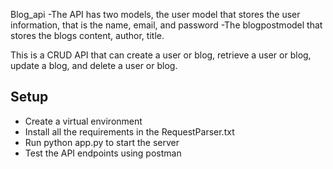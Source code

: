 Blog_api
-The API has two models, the user model that stores the user information, that is the name, email, and password
-The blogpostmodel that stores the blogs content, author, title.

This is a CRUD API that can create a user or blog, retrieve a user or blog, update a blog, and delete a user or blog.

Setup
-----

- Create a virtual environment
- Install all the requirements in the RequestParser.txt
- Run python app.py to start the server
- Test the API endpoints using postman
